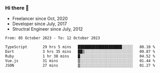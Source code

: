 ### Hi there 👋

- Freelancer since Oct, 2020
- Developer since July, 2017
- Structral Engineer since July, 2012

<!--START_SECTION:waka-->

```txt
From: 05 October 2023 - To: 12 October 2023

TypeScript       29 hrs 5 mins   ████████████████████░░░░░   80.10 %
Dart             3 hrs 35 mins   ██▒░░░░░░░░░░░░░░░░░░░░░░   09.87 %
Ruby             1 hr 38 mins    █░░░░░░░░░░░░░░░░░░░░░░░░   04.52 %
Vue.js           31 mins         ▒░░░░░░░░░░░░░░░░░░░░░░░░   01.44 %
JSON             27 mins         ▒░░░░░░░░░░░░░░░░░░░░░░░░   01.27 %
```

<!--END_SECTION:waka-->
